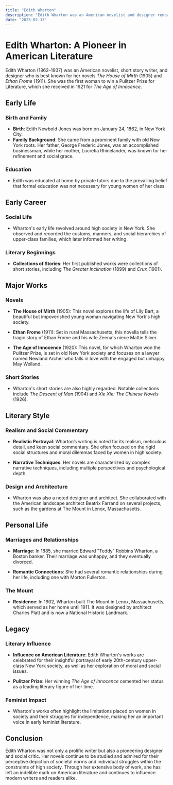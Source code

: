 ```yaml
---
title: "Edith Wharton"
description: "Edith Wharton was an American novelist and designer renowned for her novels 'The House of Mirth' and 'Ethan Frome,' as well as winning the Pulitzer Prize for Literature in 1921 for 'The Age of Innocence.'"
date: "2025-02-13"
--- 
```


# Edith Wharton: A Pioneer in American Literature

Edith Wharton (1862–1937) was an American novelist, short story writer, and designer who is best known for her novels *The House of Mirth* (1905) and *Ethan Frome* (1911). She was the first woman to win a Pulitzer Prize for Literature, which she received in 1921 for *The Age of Innocence*.

## Early Life

### Birth and Family
- **Birth**: Edith Newbold Jones was born on January 24, 1862, in New York City.
- **Family Background**: She came from a prominent family with old New York roots. Her father, George Frederic Jones, was an accomplished businessman, while her mother, Lucretia Rhinelander, was known for her refinement and social grace.

### Education
- Edith was educated at home by private tutors due to the prevailing belief that formal education was not necessary for young women of her class.
  
## Early Career

### Social Life
- Wharton's early life revolved around high society in New York. She observed and recorded the customs, manners, and social hierarchies of upper-class families, which later informed her writing.

### Literary Beginnings
- **Collections of Stories**: Her first published works were collections of short stories, including *The Greater Inclination* (1899) and *Crux* (1901).

## Major Works

### Novels
- **The House of Mirth** (1905): This novel explores the life of Lily Bart, a beautiful but impoverished young woman navigating New York's high society.
  
- **Ethan Frome** (1911): Set in rural Massachusetts, this novella tells the tragic story of Ethan Frome and his wife Zeena's niece Mattie Silver.

- **The Age of Innocence** (1920): This novel, for which Wharton won the Pulitzer Prize, is set in old New York society and focuses on a lawyer named Newland Archer who falls in love with the engaged but unhappy May Welland.

### Short Stories
- Wharton's short stories are also highly regarded. Notable collections include *The Descent of Man* (1904) and *Xie Xie: The Chinese Novels* (1926).

## Literary Style

### Realism and Social Commentary
- **Realistic Portrayal**: Wharton’s writing is noted for its realism, meticulous detail, and keen social commentary. She often focused on the rigid social structures and moral dilemmas faced by women in high society.
  
- **Narrative Techniques**: Her novels are characterized by complex narrative techniques, including multiple perspectives and psychological depth.

### Design and Architecture
- Wharton was also a noted designer and architect. She collaborated with the American landscape architect Beatrix Farrand on several projects, such as the gardens at The Mount in Lenox, Massachusetts.

## Personal Life

### Marriages and Relationships
- **Marriage**: In 1885, she married Edward "Teddy" Robbins Wharton, a Boston banker. Their marriage was unhappy, and they eventually divorced.
  
- **Romantic Connections**: She had several romantic relationships during her life, including one with Morton Fullerton.

### The Mount
- **Residence**: In 1902, Wharton built The Mount in Lenox, Massachusetts, which served as her home until 1911. It was designed by architect Charles Platt and is now a National Historic Landmark.

## Legacy

### Literary Influence
- **Influence on American Literature**: Edith Wharton's works are celebrated for their insightful portrayal of early 20th-century upper-class New York society, as well as her exploration of moral and social issues.
  
- **Pulitzer Prize**: Her winning *The Age of Innocence* cemented her status as a leading literary figure of her time.

### Feminist Impact
- Wharton's works often highlight the limitations placed on women in society and their struggles for independence, making her an important voice in early feminist literature.

## Conclusion

Edith Wharton was not only a prolific writer but also a pioneering designer and social critic. Her novels continue to be studied and admired for their perceptive depiction of societal norms and individual struggles within the constraints of high society. Through her extensive body of work, she has left an indelible mark on American literature and continues to influence modern writers and readers alike.

